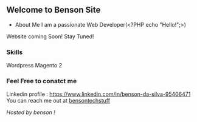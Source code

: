 ## Welcome to Benson Site

- About Me
I am a passionate Web Developer(<?PHP echo "Hello!";>)



Website coming Soon! Stay Tuned! 
  
### Skills
Wordpress
Magento 2 

### Feel Free to conatct me
Linkedin profile : https://www.linkedin.com/in/benson-da-silva-95406471
You can reach me out at <a href="mailto:bensontechstuff@gmail.com">bensontechstuff</a>

<em>Hosted by benson !</em>
